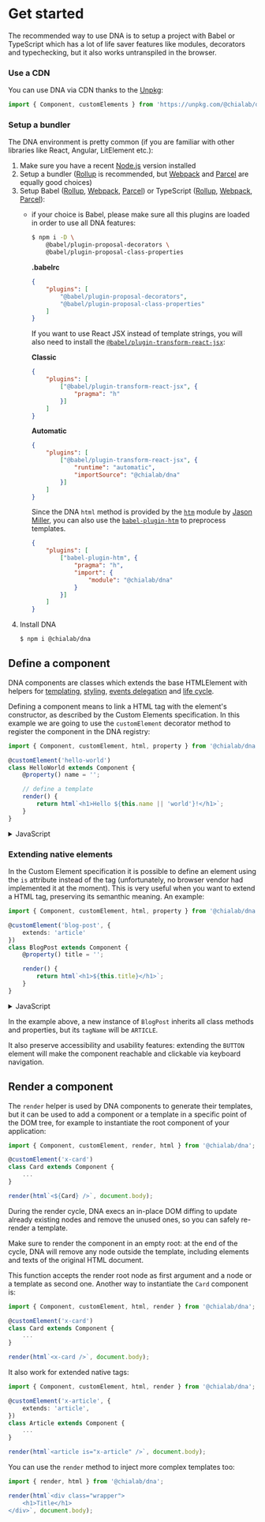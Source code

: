 # Get started

The recommended way to use DNA is to setup a project with Babel or TypeScript which has a lot of life saver features like modules, decorators and typechecking, but it also works untranspiled in the browser.

### Use a CDN

You can use DNA via CDN thanks to the [Unpkg](https://unpkg.com/):

```ts
import { Component, customElements } from 'https://unpkg.com/@chialab/dna?module';
```

### Setup a bundler

The DNA environment is pretty common (if you are familiar with other libraries like React, Angular, LitElement etc.):

1. Make sure you have a recent [Node.js](https://nodejs.org/en/) version installed
2. Setup a bundler ([Rollup](https://rollupjs.org) is recommended, but [Webpack](https://webpack.js.org/) and [Parcel](https://parceljs.org/) are equally good choices)
3. Setup Babel ([Rollup](https://github.com/rollup/rollup-plugin-babel), [Webpack](https://github.com/babel/babel-loader), [Parcel](https://parceljs.org/transforms.html#babel)) or TypeScript ([Rollup](https://github.com/rollup/rollup-plugin-typescript), [Webpack](https://webpack.js.org/guides/typescript/), [Parcel](https://parceljs.org/transforms.html#typescript)):
    * if your choice is Babel, please make sure all this plugins are loaded in order to use all DNA features:
        ```sh
        $ npm i -D \
            @babel/plugin-proposal-decorators \
            @babel/plugin-proposal-class-properties
        ```

        **.babelrc**

        ```json
        {
            "plugins": [
                "@babel/plugin-proposal-decorators",
                "@babel/plugin-proposal-class-properties"
            ]
        }
        ```

        If you want to use React JSX instead of template strings, you will also need to install the [`@babel/plugin-transform-react-jsx`](https://www.npmjs.com/package/@babel/plugin-transform-react-jsx):

        **Classic**

        ```json
        {
            "plugins": [
                ["@babel/plugin-transform-react-jsx", {
                    "pragma": "h"
                }]
            ]
        }
        ```

        **Automatic**

        ```json
        {
            "plugins": [
                ["@babel/plugin-transform-react-jsx", {
                    "runtime": "automatic",
                    "importSource": "@chialab/dna"
                }]
            ]
        }
        ```
        
        Since the DNA `html` method is provided by the [`htm`](https://github.com/developit/htm) module by [Jason Miller](https://github.com/developit), you can also use the [`babel-plugin-htm`](https://www.npmjs.com/package/babel-plugin-htm) to preprocess templates. 

        ```json
        {
            "plugins": [
                ["babel-plugin-htm", {
                    "pragma": "h",
                    "import": {
                        "module": "@chialab/dna"
                    }
                }]
            ]
        }
        ```
4. Install DNA
    ```sh
    $ npm i @chialab/dna
    ```

## Define a component

DNA components are classes which extends the base HTMLElement with helpers for [templating](./templates), [styling](./styles), [events delegation](./events) and [life cycle](./life-cycle).

Defining a component means to link a HTML tag with the element's constructor, as described by the Custom Elements specification.
In this example we are going to use the `customElement` decorator method to register the component in the DNA registry:

```ts
import { Component, customElement, html, property } from '@chialab/dna';

@customElement('hello-world')
class HelloWorld extends Component {
    @property() name = '';

    // define a template
    render() {
        return html`<h1>Hello ${this.name || 'world'}!</h1>`;
    }
}
```

<details>
<summary>JavaScript</summary>
<div>

You can use the class decorator if you are using TypeScript or this Babel plugin, otherwise you have to fallback directly using `customElements.define`:

```ts
import { Component, customElements, html } from '@chialab/dna';

class HelloWorld extends Component {
    static get properties() {
        return {
            name: {
                type: String,
                defaultValue: '',
            },
        };
    }

    // define a template
    render() {
        return html`<h1>Hello ${this.name || 'world'}!</h1>`;
    }
}

customElements.define('hello-world', HelloWorld);
```

</div>
</details>

### Extending native elements

In the Custom Element specification it is possible to define an element using the `is` attribute instead of the tag (unfortunately, no browser vendor had implemented it at the moment).
This is very useful when you want to extend a HTML tag, preserving its semanthic meaning. An example:

```ts
import { Component, customElement, html, property } from '@chialab/dna';

@customElement('blog-post', {
    extends: 'article'
})
class BlogPost extends Component {
    @property() title = '';

    render() {
        return html`<h1>${this.title}</h1>`;
    }
}
```

<details>
<summary>JavaScript</summary>
<div>

```ts
import { Component, customElements, html } from '@chialab/dna';

class BlogPost extends Component {
    static get properties() {
        return {
            title: {
                type: String,
                defaultValue: '',
            },
        };
    }

    render() {
        return html`<h1>${this.title}</h1>`;
    }
}

customElements.define('blog-post', BlogPost, {
    extends: 'article'
});
```

</div>
</details>

In the example above, a new instance of `BlogPost` inherits all class methods and properties, but its `tagName` will be `ARTICLE`.

<aside class="note">

It also preserve accessibility and usability features: extending the `BUTTON` element will make the component reachable and clickable via keyboard navigation.

</aside>

## Render a component

The `render` helper is used by DNA components to generate their templates, but it can be used to add a component or a template in a specific point of the DOM tree, for example to instantiate the root component of your application:

```ts
import { Component, customElement, render, html } from '@chialab/dna';

@customElement('x-card')
class Card extends Component {
    ...
}

render(html`<${Card} />`, document.body);
```

During the render cycle, DNA execs an in-place DOM diffing to update already existing nodes and remove the unused ones, so you can safely re-render a template.

<aside class="note">

Make sure to render the component in an empty root: at the end of the cycle, DNA will remove any node outside the template, including elements and texts of the original HTML document.

</aside>

This function accepts the render root node as first argument and a node or a template as second one. Another way to instantiate the `Card` component is:

```ts
import { Component, customElement, html, render } from '@chialab/dna';

@customElement('x-card')
class Card extends Component {
    ...
}

render(html`<x-card />`, document.body);
```

It also work for extended native tags:

```ts
import { Component, customElement, html, render } from '@chialab/dna';

@customElement('x-article', {
    extends: 'article',
})
class Article extends Component {
    ...
}

render(html`<article is="x-article" />`, document.body);
```

You can use the `render` method to inject more complex templates too:

```ts
import { render, html } from '@chialab/dna';

render(html`<div class="wrapper">
    <h1>Title</h1>
</div>`, document.body);
```
